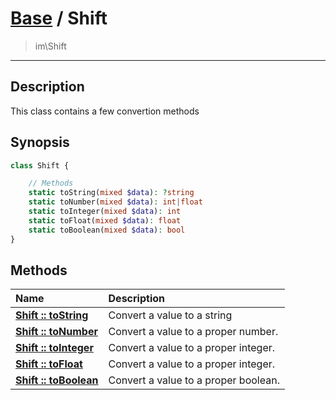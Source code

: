 # [Base](Base.md) / Shift
 > im\Shift
____

## Description
This class contains a few convertion methods

## Synopsis
```php
class Shift {

    // Methods
    static toString(mixed $data): ?string
    static toNumber(mixed $data): int|float
    static toInteger(mixed $data): int
    static toFloat(mixed $data): float
    static toBoolean(mixed $data): bool
}
```

## Methods
| Name | Description |
| :--- | :---------- |
| [__Shift&nbsp;::&nbsp;toString__](Base-Shift_toString.md) | Convert a value to a string |
| [__Shift&nbsp;::&nbsp;toNumber__](Base-Shift_toNumber.md) | Convert a value to a proper number. |
| [__Shift&nbsp;::&nbsp;toInteger__](Base-Shift_toInteger.md) | Convert a value to a proper integer. |
| [__Shift&nbsp;::&nbsp;toFloat__](Base-Shift_toFloat.md) | Convert a value to a proper integer. |
| [__Shift&nbsp;::&nbsp;toBoolean__](Base-Shift_toBoolean.md) | Convert a value to a proper boolean. |
